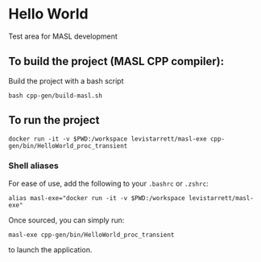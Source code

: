 # Hello World

Test area for MASL development

## To build the project (MASL CPP compiler):

Build the project with a bash script
```
bash cpp-gen/build-masl.sh
```

## To run the project

```
docker run -it -v $PWD:/workspace levistarrett/masl-exe cpp-gen/bin/HelloWorld_proc_transient
```

### Shell aliases

For ease of use, add the following to your `.bashrc` or `.zshrc`:

```
alias masl-exe="docker run -it -v $PWD:/workspace levistarrett/masl-exe"
```

Once sourced, you can simply run:

```
masl-exe cpp-gen/bin/HelloWorld_proc_transient
```

to launch the application.
